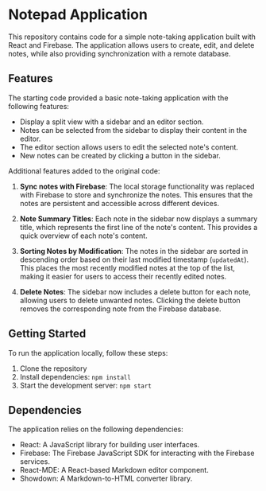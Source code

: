 # Notepad Application

This repository contains code for a simple note-taking application built with React and Firebase. The application allows users to create, edit, and delete notes, while also providing synchronization with a remote database.

## Features

The starting code provided a basic note-taking application with the following features:

- Display a split view with a sidebar and an editor section.
- Notes can be selected from the sidebar to display their content in the editor.
- The editor section allows users to edit the selected note's content.
- New notes can be created by clicking a button in the sidebar.

Additional features added to the original code:

1. **Sync notes with Firebase**: The local storage functionality was replaced with Firebase to store and synchronize the notes. This ensures that the notes are persistent and accessible across different devices.

2. **Note Summary Titles**: Each note in the sidebar now displays a summary title, which represents the first line of the note's content. This provides a quick overview of each note's content.

3. **Sorting Notes by Modification**: The notes in the sidebar are sorted in descending order based on their last modified timestamp (`updatedAt`). This places the most recently modified notes at the top of the list, making it easier for users to access their recently edited notes.

4. **Delete Notes**: The sidebar now includes a delete button for each note, allowing users to delete unwanted notes. Clicking the delete button removes the corresponding note from the Firebase database.

## Getting Started

To run the application locally, follow these steps:

1. Clone the repository
2. Install dependencies: `npm install`
3. Start the development server: `npm start`

## Dependencies

The application relies on the following dependencies:

- React: A JavaScript library for building user interfaces.
- Firebase: The Firebase JavaScript SDK for interacting with the Firebase services.
- React-MDE: A React-based Markdown editor component.
- Showdown: A Markdown-to-HTML converter library.

